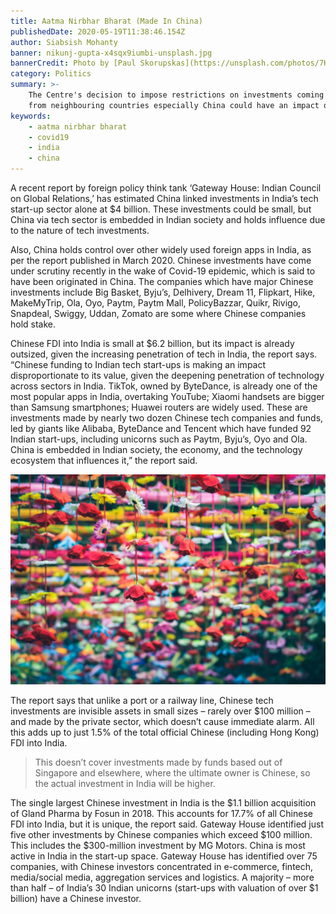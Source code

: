 ```yaml
---
title: Aatma Nirbhar Bharat (Made In China)
publishedDate: 2020-05-19T11:38:46.154Z
author: Siabsish Mohanty
banner: nikunj-gupta-x4sqx9iumbi-unsplash.jpg
bannerCredit: Photo by [Paul Skorupskas](https://unsplash.com/photos/7KLa-xLbSXA) on [Unsplash](https://unsplash.com)
category: Politics
summary: >-
    The Centre's decision to impose restrictions on investments coming in
    from neighbouring countries especially China could have an impact on the startups.
keywords:
    - aatma nirbhar bharat
    - covid19
    - india
    - china
---
```


A recent report by foreign policy think tank ‘Gateway House: Indian Council on
Global Relations,’ has estimated China linked investments in India’s tech
start-up sector alone at \$4 billion. These investments could be small, but
China via tech sector is embedded in Indian society and holds influence due to
the nature of tech investments.

Also, China holds control over other widely used foreign apps in India, as per the report published in March 2020. Chinese investments have come under scrutiny recently in the wake of Covid-19 epidemic, which is said to have been originated in China. The companies which have major Chinese investments include Big Basket, Byju’s, Delhivery, Dream 11, Flipkart, Hike, MakeMyTrip, Ola, Oyo, Paytm, Paytm Mall, PolicyBazzar, Quikr, Rivigo, Snapdeal, Swiggy, Uddan, Zomato are some where Chinese companies hold stake.

Chinese FDI into India is small at \$6.2 billion, but its impact is already outsized, given the increasing penetration of tech in India, the report says. “Chinese funding to Indian tech start-ups is making an impact disproportionate to its value, given the deepening penetration of technology across sectors in India. TikTok, owned by ByteDance, is already one of the most popular apps in India, overtaking YouTube; Xiaomi handsets are bigger than Samsung smartphones; Huawei routers are widely used. These are investments made by nearly two dozen Chinese tech companies and funds, led by giants like Alibaba, ByteDance and Tencent which have funded 92 Indian start-ups, including unicorns such as Paytm, Byju’s, Oyo and Ola. China is embedded in Indian society, the economy, and the technology ecosystem that influences it,” the report said.

![red flower decor](nikunj-gupta-x4sqx9iumbi-unsplash.jpg 'Photo by Nikunj Gupta on Unsplash')

The report says that unlike a port or a railway line, Chinese tech investments are invisible assets in small sizes – rarely over \$100 million – and made by the private sector, which doesn’t cause immediate alarm. All this adds up to just 1.5% of the total official Chinese (including Hong Kong) FDI into India.

> This doesn’t cover investments made by funds based out of Singapore and elsewhere, where the ultimate owner is Chinese, so the actual investment in India will be higher.

The single largest Chinese investment in India is the $1.1 billion acquisition of Gland Pharma by Fosun in 2018. This accounts for 17.7% of all Chinese FDI into India, but it is unique, the report said. Gateway House identified just five other investments by Chinese companies which exceed $100 million. This includes the $300-million investment by MG Motors. China is most active in India in the start-up space. Gateway House has identified over 75 companies, with Chinese investors concentrated in e-commerce, fintech, media/social media, aggregation services and logistics. A majority – more than half – of India’s 30 Indian unicorns (start-ups with valuation of over $1 billion) have a Chinese investor.
